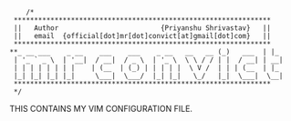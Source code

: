 		/*
	 ***************************************************************
	 ||   Author                         {Priyanshu Shrivastav}	  || 
	 ||   email  {official[dot]mr[dot]convict[at]gmail[dot]com}   || 
	 ***************************************************************
	**_ __ ___    _ __    ___    ___    _ __   __   __ (_)   ___  | |_ 
	 | '_ ` _ \  | '__|  / __|  / _ \  | '_ \  \ \ / / | |  / __| | __|
	 | | | | | | | |    | (__  | (_) | | | | |  \ V /  | | | (__  | |_ 
	 |_| |_| |_| |_|     \___|  \___/  |_| |_|   \_/   |_|  \___|  \__|
	 ***************************************************************
	 */
THIS CONTAINS MY VIM CONFIGURATION FILE.

